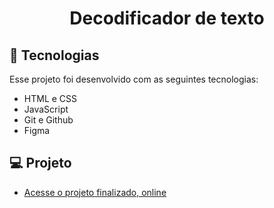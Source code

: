 <h1 align="center"> Decodificador de texto</h1>

## 🚀 Tecnologias

Esse projeto foi desenvolvido com as seguintes tecnologias:

- HTML e CSS
- JavaScript
- Git e Github
- Figma

## 💻 Projeto

- [Acesse o projeto finalizado, online](https://maiarakothe.github.io/decodificador/)
